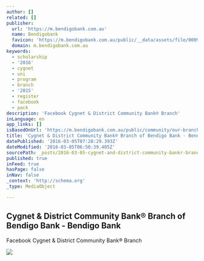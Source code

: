```yaml
---
author: []
related: []
publisher:
  url: 'https://m.bendigobank.com.au'
  name: Bendigobank
  favicon: 'https://m.bendigobank.com.au/public/__data/assets/file/0009/35676/favicon.ico?v=0.1.1'
  domain: m.bendigobank.com.au
keywords:
  - scholarship
  - '2016'
  - cygnet
  - uni
  - program
  - branch
  - '2015'
  - register
  - facebook
  - pack
description: 'Facebook Cygnet & District Community Bank® Branch'
inLanguage: en
app_links: []
isBasedOnUrl: 'https://m.bendigobank.com.au/public/community/our-branches/cygnet?original_referrer=https%3A%2F%2Fwww.bendigobank.com.au%2Fpublic%2Fcommunity%2Four-branches%2Fcygnet&asset_id=105989'
title: 'Cygnet & District Community Bank® Branch of Bendigo Bank - Bendigo Bank'
datePublished: '2016-03-05T07:28:29.393Z'
dateModified: '2016-03-05T06:50:39.405Z'
sourcePath: _posts/2016-03-05-cygnet-and-district-community-bankr-branch-of-bendigo-bank-b.md
published: true
inFeed: true
hasPage: false
inNav: false
_context: 'http://schema.org'
_type: MediaObject

---
```

<article style=""><h1>Cygnet &amp; District Community Bank® Branch of Bendigo Bank - Bendigo Bank</h1><p>Facebook Cygnet &amp; District Community Bank® Branch</p><img src="http://maps.google.com/maps/api/staticmap?center=-43.16043,147.0754&amp;markers=icon:color:blue%7Clabel:S%7C-43.16043,147.0754&amp;zoom=16&amp;size=386x302&amp;sensor=false" /></article>